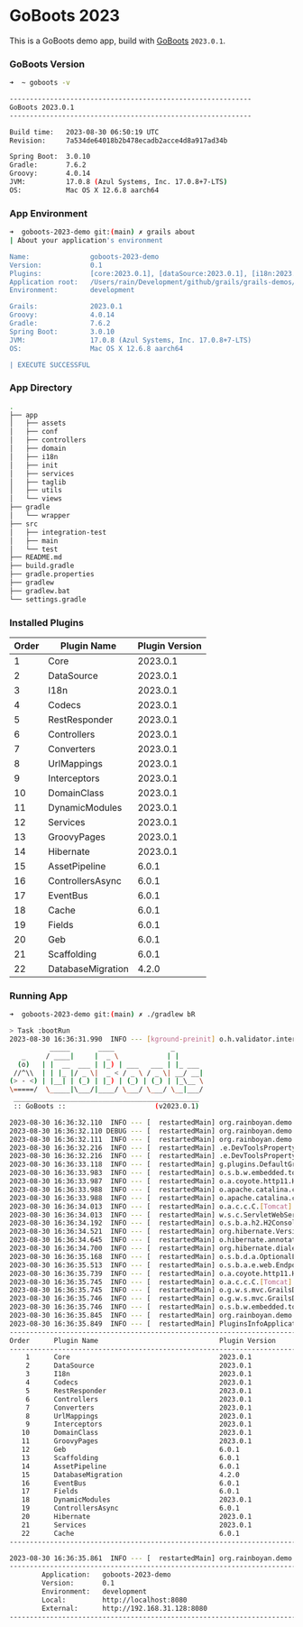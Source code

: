 # GoBoots 2023

This is a GoBoots demo app, build with [GoBoots](https://github.com/rainboyan/GoBoots) `2023.0.1`.

### GoBoots Version

```bash
➜  ~ goboots -v

------------------------------------------------------------
GoBoots 2023.0.1
------------------------------------------------------------

Build time:   2023-08-30 06:50:19 UTC
Revision:     7a534de64018b2b478ecadb2acce4d8a917ad34b

Spring Boot:  3.0.10
Gradle:       7.6.2
Groovy:       4.0.14
JVM:          17.0.8 (Azul Systems, Inc. 17.0.8+7-LTS)
OS:           Mac OS X 12.6.8 aarch64
```

### App Environment

```bash
➜  goboots-2023-demo git:(main) ✗ grails about
| About your application's environment

Name:               goboots-2023-demo
Version:            0.1
Plugins:            [core:2023.0.1], [dataSource:2023.0.1], [i18n:2023.0.1], [codecs:2023.0.1], [restResponder:2023.0.1], [controllers:2023.0.1], [converters:2023.0.1], [urlMappings:2023.0.1], [interceptors:2023.0.1], [domainClass:2023.0.1], [groovyPages:2023.0.1], [controllersAsync:6.0.1], [databaseMigration:4.2.0], [hibernate:2023.0.1], [eventBus:6.0.1], [geb:6.0.1], [assetPipeline:6.0.1], [fields:6.0.1], [dynamicModules:2023.0.1], [scaffolding:6.0.1], [services:2023.0.1], [cache:6.0.1]
Application root:   /Users/rain/Development/github/grails/grails-demos/goboots-2023-demo
Environment:        development

Grails:             2023.0.1
Groovy:             4.0.14
Gradle:             7.6.2
Spring Boot:        3.0.10
JVM:                17.0.8 (Azul Systems, Inc. 17.0.8+7-LTS)
OS:                 Mac OS X 12.6.8 aarch64

| EXECUTE SUCCESSFUL
```

### App Directory

```bash
.
├── app
│   ├── assets
│   ├── conf
│   ├── controllers
│   ├── domain
│   ├── i18n
│   ├── init
│   ├── services
│   ├── taglib
│   ├── utils
│   └── views
├── gradle
│   └── wrapper
├── src
│   ├── integration-test
│   ├── main
│   └── test
├── README.md
├── build.gradle
├── gradle.properties
├── gradlew
├── gradlew.bat
└── settings.gradle
```

### Installed Plugins

| Order   |   Plugin Name        |  Plugin Version               |
|---------|----------------------|-------------------------------|
|    1    |  Core                |  2023.0.1                     |
|    2    |  DataSource          |  2023.0.1                     |
|    3    |  I18n                |  2023.0.1                     |
|    4    |  Codecs              |  2023.0.1                     |
|    5    |  RestResponder       |  2023.0.1                     |
|    6    |  Controllers         |  2023.0.1                     |
|    7    |  Converters          |  2023.0.1                     |
|    8    |  UrlMappings         |  2023.0.1                     |
|    9    |  Interceptors        |  2023.0.1                     |
|   10    |  DomainClass         |  2023.0.1                     |
|   11    |  DynamicModules      |  2023.0.1                     |
|   12    |  Services            |  2023.0.1                     |
|   13    |  GroovyPages         |  2023.0.1                     |
|   14    |  Hibernate           |  2023.0.1                     |
|   15    |  AssetPipeline       |  6.0.1                        |
|   16    |  ControllersAsync    |  6.0.1                        |
|   17    |  EventBus            |  6.0.1                        |
|   18    |  Cache               |  6.0.1                        |
|   19    |  Fields              |  6.0.1                        |
|   20    |  Geb                 |  6.0.1                        |
|   21    |  Scaffolding         |  6.0.1                        |
|   22    |  DatabaseMigration   |  4.2.0                        |


### Running App

```bash
➜  goboots-2023-demo git:(main) ✗ ./gradlew bR

> Task :bootRun
2023-08-30 16:36:31.990  INFO --- [kground-preinit] o.h.validator.internal.util.Version      : HV000001: Hibernate Validator 8.0.1.Final
          _____       ____              _
   _     / ____|     |  _ \            | |
  (o)   | |  __  ___ | |_) | ___   ___ | |_ ___
 //^\\  | | |_ |/ _ \|  _ < / _ \ / _ \| __/ __|
(> - <) | |__| | (_) | |_) | (_) | (_) | |_\__ \
\=====/  \_____|\___/|____/ \___/ \___/ \__|___/
 ______________________________________________
 :: GoBoots ::                      (v2023.0.1)

2023-08-30 16:36:32.110  INFO --- [  restartedMain] org.rainboyan.demo.Application           : Starting Application using Java 17.0.8 with PID 93395 (/Users/rain/Development/github/grails/grails-demos/goboots-2023-demo/build/classes/groovy/main started by rain in /Users/rain/Development/github/grails/grails-demos/goboots-2023-demo)
2023-08-30 16:36:32.110 DEBUG --- [  restartedMain] org.rainboyan.demo.Application           : Running with Spring Boot v3.0.10, Spring v6.0.11
2023-08-30 16:36:32.111  INFO --- [  restartedMain] org.rainboyan.demo.Application           : The following 1 profile is active: "development"
2023-08-30 16:36:32.216  INFO --- [  restartedMain] .e.DevToolsPropertyDefaultsPostProcessor : Devtools property defaults active! Set 'spring.devtools.add-properties' to 'false' to disable
2023-08-30 16:36:32.216  INFO --- [  restartedMain] .e.DevToolsPropertyDefaultsPostProcessor : For additional web related logging consider setting the 'logging.level.web' property to 'DEBUG'
2023-08-30 16:36:33.118  INFO --- [  restartedMain] g.plugins.DefaultGrailsPluginManager     : Total 22 plugins loaded successfully, take in 138 ms
2023-08-30 16:36:33.983  INFO --- [  restartedMain] o.s.b.w.embedded.tomcat.TomcatWebServer  : Tomcat initialized with port(s): 8080 (http)
2023-08-30 16:36:33.987  INFO --- [  restartedMain] o.a.coyote.http11.Http11NioProtocol      : Initializing ProtocolHandler ["http-nio-8080"]
2023-08-30 16:36:33.988  INFO --- [  restartedMain] o.apache.catalina.core.StandardService   : Starting service [Tomcat]
2023-08-30 16:36:33.988  INFO --- [  restartedMain] o.apache.catalina.core.StandardEngine    : Starting Servlet engine: [Apache Tomcat/10.1.12]
2023-08-30 16:36:34.013  INFO --- [  restartedMain] o.a.c.c.C.[Tomcat].[localhost].[/]       : Initializing Spring embedded WebApplicationContext
2023-08-30 16:36:34.013  INFO --- [  restartedMain] w.s.c.ServletWebServerApplicationContext : Root WebApplicationContext: initialization completed in 1796 ms
2023-08-30 16:36:34.192  INFO --- [  restartedMain] o.s.b.a.h2.H2ConsoleAutoConfiguration    : H2 console available at '/h2-console'. Database available at 'jdbc:h2:mem:devDb'
2023-08-30 16:36:34.521  INFO --- [  restartedMain] org.hibernate.Version                    : HHH000412: Hibernate ORM core version 5.6.15.Final
2023-08-30 16:36:34.645  INFO --- [  restartedMain] o.hibernate.annotations.common.Version   : HCANN000001: Hibernate Commons Annotations {5.1.2.Final}
2023-08-30 16:36:34.700  INFO --- [  restartedMain] org.hibernate.dialect.Dialect            : HHH000400: Using dialect: org.hibernate.dialect.H2Dialect
2023-08-30 16:36:35.168  INFO --- [  restartedMain] o.s.b.d.a.OptionalLiveReloadServer       : LiveReload server is running on port 35729
2023-08-30 16:36:35.513  INFO --- [  restartedMain] o.s.b.a.e.web.EndpointLinksResolver      : Exposing 15 endpoint(s) beneath base path '/actuator'
2023-08-30 16:36:35.739  INFO --- [  restartedMain] o.a.coyote.http11.Http11NioProtocol      : Starting ProtocolHandler ["http-nio-8080"]
2023-08-30 16:36:35.745  INFO --- [  restartedMain] o.a.c.c.C.[Tomcat].[localhost].[/]       : Initializing Spring GrailsDispatcherServlet 'dispatcherServlet'
2023-08-30 16:36:35.745  INFO --- [  restartedMain] o.g.w.s.mvc.GrailsDispatcherServlet      : Initializing Servlet 'dispatcherServlet'
2023-08-30 16:36:35.746  INFO --- [  restartedMain] o.g.w.s.mvc.GrailsDispatcherServlet      : Completed initialization in 1 ms
2023-08-30 16:36:35.746  INFO --- [  restartedMain] o.s.b.w.embedded.tomcat.TomcatWebServer  : Tomcat started on port(s): 8080 (http) with context path ''
2023-08-30 16:36:35.845  INFO --- [  restartedMain] org.rainboyan.demo.Application           : Started Application in 4.206 seconds (process running for 5.18)
2023-08-30 16:36:35.849  INFO --- [  restartedMain] PluginsInfoApplicationContextInitializer :
----------------------------------------------------------------------------------------------
Order      Plugin Name                              Plugin Version                     Enabled
----------------------------------------------------------------------------------------------
    1      Core                                     2023.0.1                                 Y
    2      DataSource                               2023.0.1                                 Y
    3      I18n                                     2023.0.1                                 Y
    4      Codecs                                   2023.0.1                                 Y
    5      RestResponder                            2023.0.1                                 Y
    6      Controllers                              2023.0.1                                 Y
    7      Converters                               2023.0.1                                 Y
    8      UrlMappings                              2023.0.1                                 Y
    9      Interceptors                             2023.0.1                                 Y
   10      DomainClass                              2023.0.1                                 Y
   11      GroovyPages                              2023.0.1                                 Y
   12      Geb                                      6.0.1                                    Y
   13      Scaffolding                              6.0.1                                    Y
   14      AssetPipeline                            6.0.1                                    Y
   15      DatabaseMigration                        4.2.0                                    Y
   16      EventBus                                 6.0.1                                    Y
   17      Fields                                   6.0.1                                    Y
   18      DynamicModules                           2023.0.1                                 Y
   19      ControllersAsync                         6.0.1                                    Y
   20      Hibernate                                2023.0.1                                 Y
   21      Services                                 2023.0.1                                 Y
   22      Cache                                    6.0.1                                    Y
----------------------------------------------------------------------------------------------

2023-08-30 16:36:35.861  INFO --- [  restartedMain] org.rainboyan.demo.Application           :
----------------------------------------------------------------------------------------------
        Application:   goboots-2023-demo
        Version:       0.1
        Environment:   development
        Local:         http://localhost:8080
        External:      http://192.168.31.128:8080
---------------------------------------------------------------------------------------------
```
